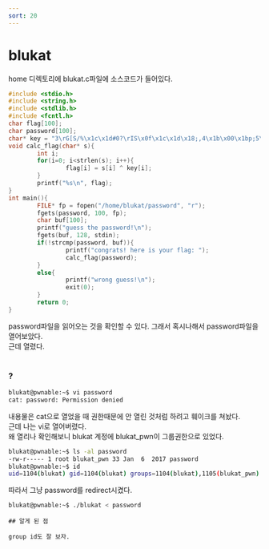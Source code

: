 ```yaml
---
sort: 20
---
```


# blukat

home 디렉토리에 blukat.c파일에 소스코드가 들어있다.

```c
#include <stdio.h>
#include <string.h>
#include <stdlib.h>
#include <fcntl.h>
char flag[100];
char password[100];
char* key = "3\rG[S/%\x1c\x1d#0?\rIS\x0f\x1c\x1d\x18;,4\x1b\x00\x1bp;5\x0b\x1b\x08\x45+";
void calc_flag(char* s){
        int i;
        for(i=0; i<strlen(s); i++){
                flag[i] = s[i] ^ key[i];
        }
        printf("%s\n", flag);
}
int main(){
        FILE* fp = fopen("/home/blukat/password", "r");
        fgets(password, 100, fp);
        char buf[100];
        printf("guess the password!\n");
        fgets(buf, 128, stdin);
        if(!strcmp(password, buf)){
                printf("congrats! here is your flag: ");
                calc_flag(password);
        }
        else{
                printf("wrong guess!\n");
                exit(0);
        }
        return 0;
}
```

password파일을 읽어오는 것을 확인할 수 있다. 그래서 혹시나해서 password파일을 열어보았다.<br>
근데 열렸다.<br><br>

### ?

```bash
blukat@pwnable:~$ vi password
cat: password: Permission denied
```

내용물은 cat으로 열었을 때 권한때문에 안 열린 것처럼 하려고 훼이크를 쳐놨다.<br>
근데 나는 vi로 열어버렸다.<br>
왜 열리나 확인해보니 blukat 계정에 blukat_pwn이 그룹권한으로 있었다.

```bash
blukat@pwnable:~$ ls -al password
-rw-r----- 1 root blukat_pwn 33 Jan  6  2017 password
blukat@pwnable:~$ id
uid=1104(blukat) gid=1104(blukat) groups=1104(blukat),1105(blukat_pwn)
```

따라서 그냥 password를 redirect시켰다.

```bash
blukat@pwnable:~$ ./blukat < password
```

```tip
## 알게 된 점

group id도 잘 보자.
```